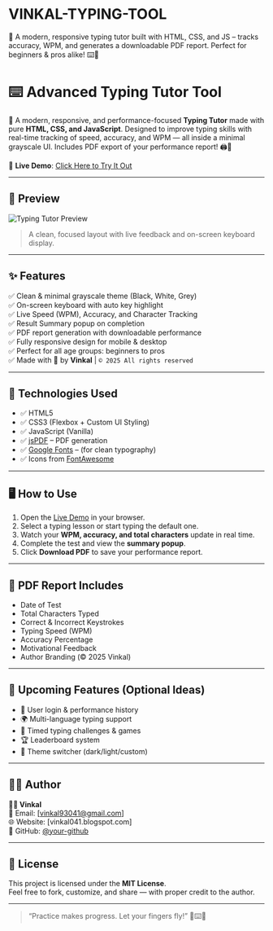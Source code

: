 # VINKAL-TYPING-TOOL
🚀 A modern, responsive typing tutor built with HTML, CSS, and JS – tracks accuracy, WPM, and generates a downloadable PDF report. Perfect for beginners &amp; pros alike! ⌨️📄
# ⌨️ Advanced Typing Tutor Tool

🚀 A modern, responsive, and performance-focused **Typing Tutor** made with pure **HTML, CSS, and JavaScript**. Designed to improve typing skills with real-time tracking of speed, accuracy, and WPM — all inside a minimal grayscale UI. Includes PDF export of your performance report! 🖨️📄

🔗 **Live Demo**: [Click Here to Try It Out](https://your-live-link.com)

---

## 📸 Preview

![Typing Tutor Preview](./screenshot.png)

> A clean, focused layout with live feedback and on-screen keyboard display.

---

## ✨ Features

✅ Clean & minimal grayscale theme (Black, White, Grey)  
✅ On-screen keyboard with auto key highlight  
✅ Live Speed (WPM), Accuracy, and Character Tracking  
✅ Result Summary popup on completion  
✅ PDF report generation with downloadable performance  
✅ Fully responsive design for mobile & desktop  
✅ Perfect for all age groups: beginners to pros  
✅ Made with 💖 by **Vinkal** | `© 2025 All rights reserved`

---

## 🔧 Technologies Used

- ✅ HTML5  
- ✅ CSS3 (Flexbox + Custom UI Styling)  
- ✅ JavaScript (Vanilla)  
- ✅ [jsPDF](https://github.com/parallax/jsPDF) – PDF generation  
- ✅ [Google Fonts](https://fonts.google.com/) – (for clean typography)  
- ✅ Icons from [FontAwesome](https://fontawesome.com/)  

---

## 🖥️ How to Use

1. Open the [Live Demo](https://your-live-link.com) in your browser.  
2. Select a typing lesson or start typing the default one.  
3. Watch your **WPM, accuracy, and total characters** update in real time.  
4. Complete the test and view the **summary popup**.  
5. Click **Download PDF** to save your performance report.

---

## 📄 PDF Report Includes

- Date of Test  
- Total Characters Typed  
- Correct & Incorrect Keystrokes  
- Typing Speed (WPM)  
- Accuracy Percentage  
- Motivational Feedback  
- Author Branding (© 2025 Vinkal)

---

## 🎯 Upcoming Features (Optional Ideas)

- 🔐 User login & performance history  
- 🌍 Multi-language typing support  
- 🧠 Timed typing challenges & games  
- 🏆 Leaderboard system  
- 🎨 Theme switcher (dark/light/custom)

---


## 🙋‍♂️ Author

**👨‍💻 Vinkal**  
📧 Email: [vinkal93041@gmail.com]  
🌐 Website: [vinkal041.blogspot.com]  
💼 GitHub: [@your-github](https://github.com/vinkal93)

---

## 📜 License

This project is licensed under the **MIT License**.  
Feel free to fork, customize, and share — with proper credit to the author.

---

> “Practice makes progress. Let your fingers fly!” 🧠⌨️🚀



